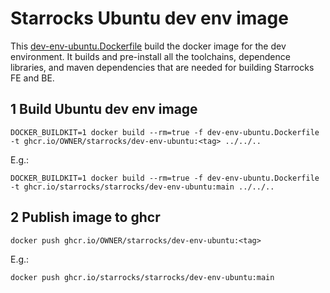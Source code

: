 # Starrocks Ubuntu dev env image
This [dev-env-ubuntu.Dockerfile](dev-env-ubuntu.Dockerfile) build the docker image for the dev environment.
It builds and pre-install all the toolchains, dependence libraries, and maven dependencies that are needed for building Starrocks FE and BE.

## 1 Build Ubuntu dev env image
```
DOCKER_BUILDKIT=1 docker build --rm=true -f dev-env-ubuntu.Dockerfile -t ghcr.io/OWNER/starrocks/dev-env-ubuntu:<tag> ../../..
```
E.g.:
```shell
DOCKER_BUILDKIT=1 docker build --rm=true -f dev-env-ubuntu.Dockerfile -t ghcr.io/starrocks/starrocks/dev-env-ubuntu:main ../../..
```
## 2 Publish image to ghcr
```
docker push ghcr.io/OWNER/starrocks/dev-env-ubuntu:<tag>
```
E.g.:
```shell
docker push ghcr.io/starrocks/starrocks/dev-env-ubuntu:main
```
